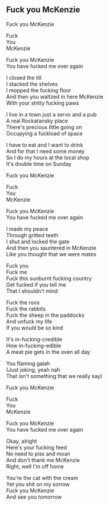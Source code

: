 ## Fuck you McKenzie

Fuck you McKenzie  

Fuck  
You  
McKenzie  

Fuck you McKenzie  
You have fucked me over again  

I closed the till  
I stacked the shelves  
I mopped the fucking floor  
And then you waltzed in here McKenzie  
With your shitty fucking paws  

I live in a town just a servo and a pub  
A real Rockatansky place  
There's precious little going on  
Occupying a fuckload of space  

I have to eat and I want to drink  
And for that I need some money  
So I do my hours at the local shop  
It's double time on Sunday  

Fuck you McKenzie  

Fuck  
You  
McKenzie  

Fuck you McKenzie  
You have fucked me over again  

I made my peace  
Through gritted teeth  
I shut and locked the gate  
And then you sauntered in McKenzie  
Like you thought that we were mates  

Fuck you  
Fuck me  
Fuck this sunburnt fucking country  
Get fucked if you tell me  
That I shouldn't mind  

Fuck the roos  
Fuck the rabbits  
Fuck the sheep in the paddocks  
And unfuck my life  
If you would be so kind  

It's in-fucking-credible  
How in-fucking-edible  
A meat pie gets in the oven all day  

You flaming galah  
(Just joking, yeah nah  
That isn't something that we really say)  

Fuck you McKenzie  

Fuck  
You  
McKenzie  

Fuck you McKenzie  
You have fucked me over again  

Okay, alright  
Here's your fucking feed  
No need to piss and moan  
And don't thank me McKenzie  
Right, well I'm off home  

You're the cat with the cream  
Yet you shit on my sorrow  
Fuck you McKenzie  
And see you tomorrow  
